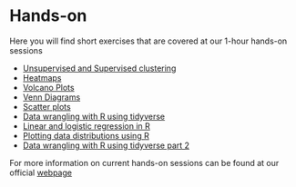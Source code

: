 # Hands-on

Here you will find short exercises that are covered at our 1-hour hands-on sessions

* [Unsupervised and Supervised clustering](https://github.com/bcfgothenburg/VT18/wiki/Clustering)
* [Heatmaps](https://github.com/bcfgothenburg/Hands-on/wiki/Heatmaps)
* [Volcano Plots](https://github.com/bcfgothenburg/Hands-on/wiki/Volcano-Plots)
* [Venn Diagrams](https://github.com/bcfgothenburg/Hands-on/wiki/Venn-Diagrams)
* [Scatter plots](https://github.com/bcfgothenburg/Hands-on/wiki/Scatter-plots)
* [Data wrangling with R using tidyverse](https://github.com/bcfgothenburg/Hands-on/wiki/Data-wrangling-with-R-using-tidyverse)
* [Linear and logistic regression in R](https://github.com/bcfgothenburg/Hands-on/wiki/Linear-and-logistic-regression-in-R)
* [Plotting data distributions using R](https://github.com/bcfgothenburg/Hands-on/wiki/Plotting-data-distributions-using-R)
* [Data wrangling with R using tidyverse part 2](https://github.com/bcfgothenburg/Hands-on/wiki/Data-wrangling-with-R-using-tidyverse-part-2)

For more information on current hands-on sessions can be found at our official [webpage](https://www.gu.se/en/core-facilities/bioinformatics-bcf/education-and-training#Hands-on)
